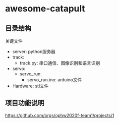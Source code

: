 ﻿# awesome-catapult

## 目录结构

关键文件

- server: python服务器
- track:
  - track.py: 串口通信、图像识别和语言识别
- servo:
  - servo_run:
    - servo_run.ino: arduino文件
- Hardware: stl文件

## 项目功能说明

<https://github.com/orgs/ophw2020f-team1/projects/1>

